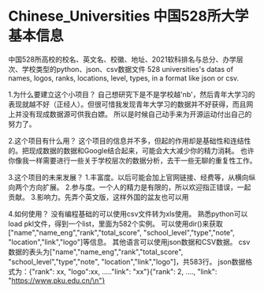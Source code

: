 # Chinese_Universities 中国528所大学基本信息
中国528所高校的校名、英文名、校徽、地址、2021软科排名与总分、办学层次、学校类型的python、json、csv数据文件
528 universities's datas of names, logos, ranks, locations, level, types, in a format like json or csv.

1.为什么要建立这个小项目？
  自己想研究下是不是学校越'nb'，然后青年大学习的表现就越不好（正经人）。但很可惜我发现青年大学习的数据并不好获得，而且网上并没有现成数据源可供我白嫖。
  所以是时候自己动手来为开源运动付出自己的努力了。

2.这个项目有什么用？
  这个项目的信息并不多，但起的作用却是基础性和连结性的。把现成数据的数据和Google结合起来，可能会大大减少你的精力消耗。
  也许你像我一样需要进行一些关于学校层次的数据分析，去干一些无聊的重复性工作。
  
3.这个项目的未来发展？
  1.丰富度。以后可能会加上官网链接、经费等，从横向纵向两个方向扩展。
  2.参与度。一个人的精力是有限的，所以欢迎指正错误，一起贡献。
  3.影响力。先弄个英文版，这样外国的盆友也可以用

4.如何使用？
  没有编程基础的可以使用csv文件转为xls使用。
  熟悉python可以load pkl文件，得到一个list，里面为582个实例。
  可以使用dir()来获取["name","name_eng","rank","total_score", "school_level","type","note", "location","link","logo"]等信息。
  其他语言可以使用json数据和CSV数据。
  csv数据的表头为["name","name_eng","rank","total_score", "school_level","type","note", "location","link","logo"]，共583行。
  json数据格式为：{"rank": xx, "logo":xx, ....."link": "xx"}{"rank": 2, ...., "link": "https://www.pku.edu.cn/\n"}
